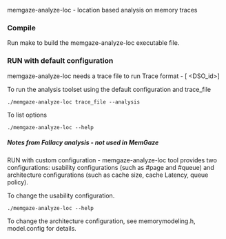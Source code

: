 memgaze-analyze-loc - location based analysis on memory traces


### Compile ###
Run make to build the memgaze-analyze-loc executable file.

### RUN with default configuration ###
memgaze-analyze-loc needs a trace file to run
Trace format - [<IP> <Addrs> <CPU> <time> <sampleID> <DSO_id>]

To run the analysis toolset using the default configuration and trace_file

    ./memgaze-analyze-loc trace_file --analysis

To list options

	./memgaze-analyze-loc --help


##### Notes from Fallacy analysis - not used in MemGaze #####
RUN with custom configuration - memgaze-analyze-loc tool provides two configurations: usability configurations (such as #page and #queue) and architecture configurations (such as cache size, cache Latency, queue policy).

To change the usability configuration.

	./memgaze-analyze-loc --help

To change the architecture configuration, see memorymodeling.h, model.config for details.







